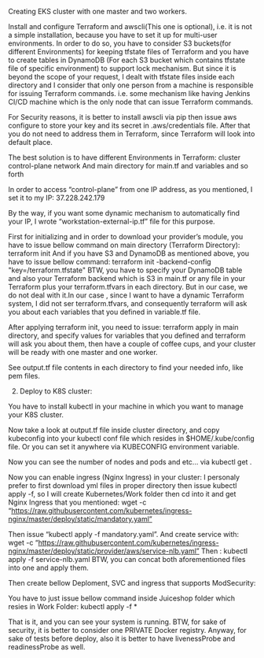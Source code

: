 Creating EKS cluster with one master and two workers.

Install and configure Terraform and awscli(This one is optional), i.e. it is not a simple installation, because you have to set it up for multi-user environments. In order to do so, you have to consider S3 buckets(for different Environments) for keeping tfstate files of Terraform and you have to create tables in DynamoDB (For each S3 bucket which contains tfstate file of specific environment) to support lock mechanism. But since it is beyond the scope of your request, I dealt with tfstate files inside each directory and I consider that only one person from a machine is responsible for issuing Terraform commands. i.e. some mechanism like having Jenkins CI/CD machine which is the only node that can issue Terraform commands.

For Security reasons, it is better to install awscli via pip then issue aws configure to store your key and its secret in .aws/credentials file. After that you do not need to address them in Terraform, since Terraform will look into default place.

The best solution is to have different Environments in Terraform:
cluster
control-plane
network
And main directory for main.tf and variables and so forth

In order to access “control-plane” from one IP address, as you mentioned, I set it to my IP:
37.228.242.179

By the way, if you want some dynamic mechanism to automatically find your IP, I wrote “workstation-external-ip.tf” file for this purpose.



First for initializing and in order to download your provider’s module, you have to issue bellow command on main directory (Terraform Directory):
terraform init
And if you have S3 and DynamoDB as mentioned above, you have to issue bellow command:
terraform init -backend-config "key=<folder>/terraform.tfstate"
BTW, you have to specify your DynamoDB table and also your Terraform backend which is S3 in main.tf or any file in your Terraform plus your terraform.tfvars in each directory. But in our case, we do not deal with it.In our case , since I want to have a dynamic Terraform system, I did not ser terraform.tfvars, and consequently terraform will ask you about each variables that you defined in variable.tf file.

After applying terraform init, you need to issue:
terraform apply in  main directory, and specify values for variables that you defined and terraform will ask you about them, then have a couple of coffee cups, and your cluster will be ready with one master and one worker.

See output.tf file contents in each directory to find your needed info, like pem files.


2. Deploy to K8S cluster:

You have to install kubectl in your machine in which you want to manage your K8S cluster.

Now take a look at output.tf file inside cluster directory, and copy kubeconfig
into your kubectl conf file which resides in $HOME/.kube/config file.
Or you can set it anywhere via KUBECONFIG environment variable.


Now you can see the number of nodes and pods and etc... via kubectl get <whatever-you-want>.


Now you can enable ingress (Nginx Ingress) in your cluster:
I personaly prefer to first download yml files in proper directory then issue kubectl apply -f, so I will create Kubernetes/Work folder then cd into it and get Nginx Ingress that you mentioned:
wget -c “https://raw.githubusercontent.com/kubernetes/ingress-nginx/master/deploy/static/mandatory.yaml”

Then issue “kubectl apply -f mandatory.yaml”.
And create service with:
 wget -c “https://raw.githubusercontent.com/kubernetes/ingress-nginx/master/deploy/static/provider/aws/service-nlb.yaml”
Then : kubectl apply -f service-nlb.yaml
BTW, you can concat both aforementioned files into one and apply them. 


Then create bellow Deploment, SVC and ingress that supports ModSecurity:

You have to just issue bellow command inside Juiceshop folder which resies in Work Folder:
kubectl apply -f *

That is it, and you can see your system is running.
BTW, for sake of security, it is better to consider one PRIVATE Docker registry.
Anyway, for sake of tests before deploy, also it is better to have livenessProbe and readinessProbe as well.
